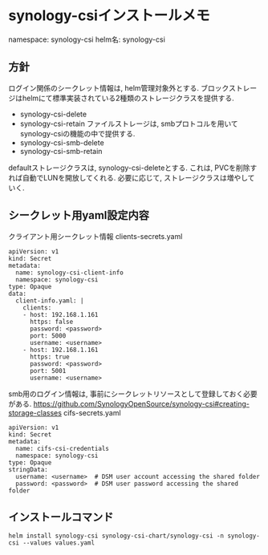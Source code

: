 # synology-csiインストールメモ

namespace: synology-csi
helm名: synology-csi

## 方針
ログイン関係のシークレット情報は, helm管理対象外とする.
ブロックストレージはhelmにて標準実装されている2種類のストレージクラスを提供する.
- synology-csi-delete 
- synology-csi-retain
ファイルストレージは, smbプロトコルを用いてsynology-csiの機能の中で提供する.
- synology-csi-smb-delete
- synology-csi-smb-retain

defaultストレージクラスは, synology-csi-deleteとする.
これは, PVCを削除すれば自動でLUNを開放してくれる.
必要に応じて, ストレージクラスは増やしていく.


## シークレット用yaml設定内容
クライアント用シークレット情報
clients-secrets.yaml
```
apiVersion: v1
kind: Secret
metadata:
  name: synology-csi-client-info
  namespace: synology-csi
type: Opaque
data:
  client-info.yaml: |
    clients:
    - host: 192.168.1.161
      https: false
      password: <password>
      port: 5000
      username: <username>
    - host: 192.168.1.161
      https: true
      password: <password>
      port: 5001
      username: <username>
```

smb用のログイン情報は, 事前にシークレットリソースとして登録しておく必要がある.
https://github.com/SynologyOpenSource/synology-csi#creating-storage-classes
cifs-secrets.yaml
```
apiVersion: v1
kind: Secret
metadata:
  name: cifs-csi-credentials
  namespace: synology-csi
type: Opaque
stringData:
  username: <username>  # DSM user account accessing the shared folder
  password: <password>  # DSM user password accessing the shared folder
```

## インストールコマンド
```
helm install synology-csi synology-csi-chart/synology-csi -n synology-csi --values values.yaml
```
